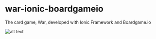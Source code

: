 # war-ionic-boardgameio
The card game, War, developed with Ionic Framework and Boardgame.io

![alt text](https://github.com/mbusbyHub/war-ionic-boardgameio/blob/master/src/assets/screenshot1.png "War Screenshot")
